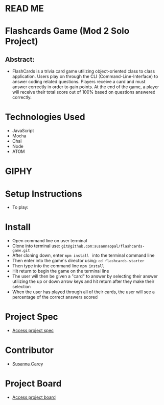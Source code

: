 # READ ME

# Flashcards Game (Mod 2 Solo Project)

## Abstract:
- FlashCards is a trivia card game utilizing object-oriented class to class application. Users play on through the CLI (Command-Line-Interface) to answer coding related questions. Players receive a card and must answer correctly in order to gain points. At the end of the game, a player will receive their total score out of 100% based on questions answered correctly.

# Technologies Used
- JavaScript
- Mocha
- Chai
- Node
- ATOM

# GIPHY

# Setup Instructions
* To play:

# Install
- Open command line on user terminal
- Clone into terminal use: `` git@github.com:susannaopal/flashcards-game.git ``
- After cloning down, enter ``npm install `` into the terminal command line
- Then enter into the game's director using: ``cd flashcards-starter ``
- Then type into the command line `` npm install ``
- Hit return to begin the game on the terminal line
- The user will then be given a "card" to answer by selecting their answer utilizing the up or down arrow keys and hit return after they make their selection
- When the user has played through all of their cards, the user will see a percentage of the correct answers scored  

# Project Spec
- [Access project spec](https://frontend.turing.edu/projects/flash-cards.html)

# Contributor
- [Susanna Carey](https://github.com/susannaopal)

# Project Board
- [Access project board](https://github.com/susannaopal/flashcards-game/projects/1)
